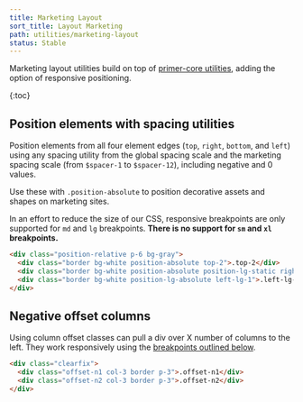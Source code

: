 ```yaml
---
title: Marketing Layout
sort_title: Layout Marketing
path: utilities/marketing-layout
status: Stable
---
```


Marketing layout utilities build on top of [primer-core utilities](/css/utilities/layout#position), adding the option of responsive positioning.

{:toc}

## Position elements with spacing utilities

Position elements from all four element edges (`top`, `right`, `bottom`, and `left`) using any spacing utility from the global spacing scale and the marketing spacing scale (from `$spacer-1` to `$spacer-12`), including negative and 0 values.

Use these with `.position-absolute` to position decorative assets and shapes on marketing sites.

In an effort to reduce the size of our CSS, responsive breakpoints are only supported for `md` and `lg` breakpoints. **There is no support for `sm` and `xl` breakpoints.**

```html
<div class="position-relative p-6 bg-gray">
  <div class="border bg-white position-absolute top-2">.top-2</div>
  <div class="border bg-white position-absolute position-lg-static right-md-4">.right-md-4</div>
  <div class="border bg-white position-lg-absolute left-lg-1">.left-lg-1</div>
</div>
```

## Negative offset columns

Using column offset classes can pull a div over X number of columns to the left. They work responsively using the [breakpoints outlined below](../grid#responsive-grids).

```html
<div class="clearfix">
  <div class="offset-n1 col-3 border p-3">.offset-n1</div>
  <div class="offset-n2 col-3 border p-3">.offset-n2</div>
</div>
```
